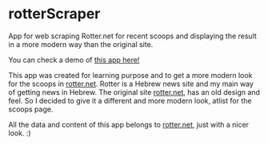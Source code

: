 # rotterScraper
App for web scraping Rotter.net for recent scoops and displaying the result in a more modern way than the original site.

You can check a demo of [this app here!](https://rotterscraper.herokuapp.com/scoops)

This app was created for learning purpose and to get a more modern look for the scoops in [rotter.net](http://rotter.net/).
Rotter is a  Hebrew news site and my main way of getting news in Hebrew.
The original site [rotter.net](http://rotter.net/), has an old design and feel.
So I decided to give it a different and more modern look, atlist for the scoops page.

All the data and content of this app belongs to [rotter.net](http://rotter.net/),
just with a nicer look. :)
